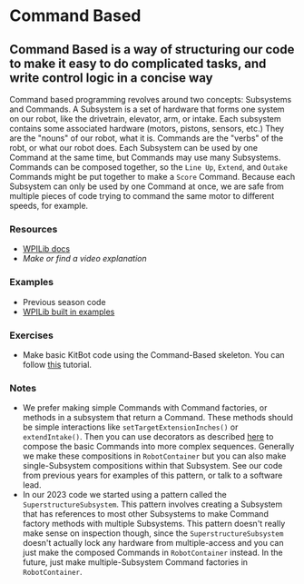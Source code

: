 # Command Based

## Command Based is a way of structuring our code to make it easy to do complicated tasks, and write control logic in a concise way

Command based programming revolves around two concepts: Subsystems and Commands. A Subsystem is a set of hardware that forms one system on our robot, like the drivetrain, elevator, arm, or intake. Each subsystem contains some associated hardware (motors, pistons, sensors, etc.) They are the "nouns" of our robot, what it is. Commands are the "verbs" of the robt, or what our robot does. Each Subsystem can be used by one Command at the same time, but Commands may use many Subsystems. Commands can be composed together, so the `Line Up`, `Extend`, and `Outake` Commands might be put together to make a `Score` Command. Because each Subsystem can only be used by one Command at once, we are safe from multiple pieces of code trying to command the same motor to different speeds, for example.

### Resources

- [WPILib docs](https://docs.wpilib.org/en/stable/docs/software/commandbased/index.html)
- *Make or find a video explanation*

### Examples

- Previous season code
- [WPILib built in examples](https://docs.wpilib.org/en/stable/docs/software/examples-tutorials/wpilib-examples.html#command-based-examples)

### Exercises

- Make basic KitBot code using the Command-Based skeleton. You can follow [this](KitbotExampleWalkthrough.md) tutorial.

### Notes

- We prefer making simple Commands with Command factories, or methods in a subsystem that return a Command. These methods should be simple interactions like `setTargetExtensionInches()` or `extendIntake()`. Then you can use decorators as described [here](https://docs.wpilib.org/en/stable/docs/software/commandbased/command-compositions.html) to compose the basic Commands into more complex sequences. Generally we make these compositions in `RobotContainer` but you can also make single-Subsystem compositions within that Subsystem. See our code from previous years for examples of this pattern, or talk to a software lead.
- In our 2023 code we started using a pattern called the `SuperstructureSubsystem`. This pattern involves creating a Subsystem that has references to most other Subsystems to make Command factory methods with multiple Subsystems. This pattern doesn't really make sense on inspection though, since the `SuperstructureSubsystem` doesn't actually lock any hardware from multiple-access and you can just make the composed Commands in `RobotContainer` instead. In the future, just make multiple-Subsystem Command factories in `RobotContainer`.
